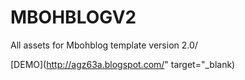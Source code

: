 # MBOHBLOGV2

All assets for Mbohblog template version 2.0/

[DEMO](http://agz63a.blogspot.com/" target="_blank)
